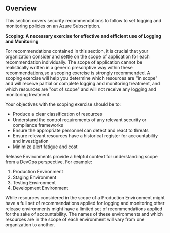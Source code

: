 ## Overview

This section covers security recommendations to follow to set logging and monitoring policies on an Azure Subscription.

**Scoping: A necessary exercise for effective and efficient use of Logging and Monitoring**

For recommendations contained in this section, it is crucial that your organization consider and settle on the scope of application for each recommendation individually. The scope of application cannot be realistically written in a generic prescriptive way within these recommendations,so a scoping exercise is strongly recommended. A scoping exercise will help you determine which resources are "in scope" and will receive partial or complete logging and monitoring treatment, and which resources are "out of scope" and will not receive any logging and monitoring treatment.

Your objectives with the scoping exercise should be to:

- Produce a clear classification of resources
- Understand the control requirements of any relevant security or compliance frameworks
- Ensure the appropriate personnel can detect and react to threats
- Ensure relevant resources have a historical register for accountability and investigation
- Minimize alert fatigue and cost

Release Environments provide a helpful context for understanding scope from a DevOps perspective. For example:

1. Production Environment
2. Staging Environment
3. Testing Environment
4. Development Environment

While resources considered in the scope of a Production Environment might have a full set of recommendations applied for logging and monitoring,other release environments might have a limited set of recommendations applied for the sake of accountability. The names of these environments and which resources are in the scope of each environment will vary from one organization to another.